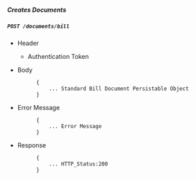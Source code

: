 ##### Creates Documents

##### `POST /documents/bill`
+ Header
	- Authentication Token


+ Body

            {
                ... Standard Bill Document Persistable Object
            }
+ Error Message

			{
				... Error Message
			}             
+ Response

            {
                ... HTTP_Status:200
            }